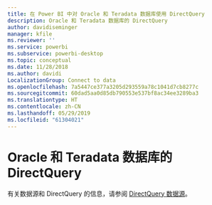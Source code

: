 ```yaml
---
title: 在 Power BI 中对 Oracle 和 Teradata 数据库使用 DirectQuery
description: Oracle 和 Teradata 数据库的 DirectQuery
author: davidiseminger
manager: kfile
ms.reviewer: ''
ms.service: powerbi
ms.subservice: powerbi-desktop
ms.topic: conceptual
ms.date: 11/28/2018
ms.author: davidi
LocalizationGroup: Connect to data
ms.openlocfilehash: 7a5447ce377a3205d293559a78c1041d7cb8277c
ms.sourcegitcommit: 60dad5aa0d85db790553e537bf8ac34ee3289ba3
ms.translationtype: HT
ms.contentlocale: zh-CN
ms.lasthandoff: 05/29/2019
ms.locfileid: "61304021"
---
```

# <a name="directquery-for-oracle-and-teradata-databases"></a>Oracle 和 Teradata 数据库的 DirectQuery
有关数据源和 DirectQuery 的信息，请参阅 [DirectQuery 数据源](desktop-directquery-data-sources.md)。

